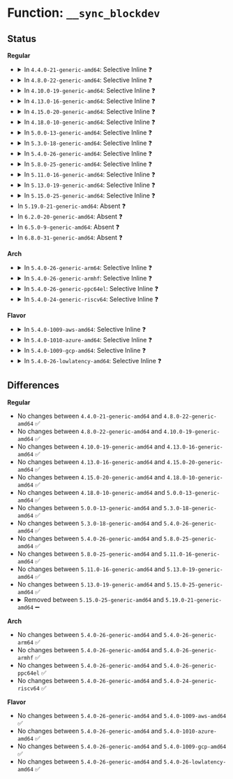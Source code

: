 # Function: <code>__sync_blockdev</code>

## Status
<b>Regular</b>
<ul>
<li>
<details>
<summary>In <code>4.4.0-21-generic-amd64</code>: Selective Inline ❓</summary>

```c
int __sync_blockdev(struct block_device * bdev, int wait)
```

```json
{
  "name": "__sync_blockdev",
  "collision_type": "Unique Global",
  "inline_type": "Selective",
  "funcs": [
    {
      "addr": 18446744071581234149,
      "name": "__sync_blockdev",
      "external": true,
      "loc": "fs/block_dev.c:173",
      "file": "fs/block_dev.c",
      "inline": "not declared, inlined",
      "caller_inline": [
        "fs/block_dev.c:set_blocksize",
        "fs/block_dev.c:freeze_bdev",
        "fs/block_dev.c:__blkdev_put"
      ],
      "caller_func": []
    }
  ],
  "symbols": [
    {
      "addr": 18446744071581242720,
      "name": "__sync_blockdev",
      "section": ".text",
      "bind": "STB_GLOBAL",
      "size": 43
    }
  ]
}
```
</details>
</li>
<li>
<details>
<summary>In <code>4.8.0-22-generic-amd64</code>: Selective Inline ❓</summary>

```c
int __sync_blockdev(struct block_device * bdev, int wait)
```

```json
{
  "name": "__sync_blockdev",
  "collision_type": "Unique Global",
  "inline_type": "Selective",
  "funcs": [
    {
      "addr": 18446744071581405290,
      "name": "__sync_blockdev",
      "external": true,
      "loc": "fs/block_dev.c:191",
      "file": "fs/block_dev.c",
      "inline": "not declared, inlined",
      "caller_inline": [
        "fs/block_dev.c:__blkdev_put",
        "fs/block_dev.c:freeze_bdev",
        "fs/block_dev.c:set_blocksize"
      ],
      "caller_func": []
    }
  ],
  "symbols": [
    {
      "addr": 18446744071581406736,
      "name": "__sync_blockdev",
      "section": ".text",
      "bind": "STB_GLOBAL",
      "size": 43
    }
  ]
}
```
</details>
</li>
<li>
<details>
<summary>In <code>4.10.0-19-generic-amd64</code>: Selective Inline ❓</summary>

```c
int __sync_blockdev(struct block_device * bdev, int wait)
```

```json
{
  "name": "__sync_blockdev",
  "collision_type": "Unique Global",
  "inline_type": "Selective",
  "funcs": [
    {
      "addr": 18446744071581485527,
      "name": "__sync_blockdev",
      "external": true,
      "loc": "fs/block_dev.c:446",
      "file": "fs/block_dev.c",
      "inline": "not declared, inlined",
      "caller_inline": [
        "fs/block_dev.c:__blkdev_put",
        "fs/block_dev.c:freeze_bdev",
        "fs/block_dev.c:set_blocksize"
      ],
      "caller_func": [
        "fs/sync.c:__sync_filesystem"
      ]
    }
  ],
  "symbols": [
    {
      "addr": 18446744071581489728,
      "name": "__sync_blockdev",
      "section": ".text",
      "bind": "STB_GLOBAL",
      "size": 43
    }
  ]
}
```
</details>
</li>
<li>
<details>
<summary>In <code>4.13.0-16-generic-amd64</code>: Selective Inline ❓</summary>

```c
int __sync_blockdev(struct block_device * bdev, int wait)
```

```json
{
  "name": "__sync_blockdev",
  "collision_type": "Unique Global",
  "inline_type": "Selective",
  "funcs": [
    {
      "addr": 18446744071581539759,
      "name": "__sync_blockdev",
      "external": true,
      "loc": "fs/block_dev.c:454",
      "file": "fs/block_dev.c",
      "inline": "not declared, inlined",
      "caller_inline": [
        "fs/block_dev.c:__blkdev_put",
        "fs/block_dev.c:freeze_bdev",
        "fs/block_dev.c:set_blocksize"
      ],
      "caller_func": [
        "fs/sync.c:__sync_filesystem"
      ]
    }
  ],
  "symbols": [
    {
      "addr": 18446744071581543856,
      "name": "__sync_blockdev",
      "section": ".text",
      "bind": "STB_GLOBAL",
      "size": 44
    }
  ]
}
```
</details>
</li>
<li>
<details>
<summary>In <code>4.15.0-20-generic-amd64</code>: Selective Inline ❓</summary>

```c
int __sync_blockdev(struct block_device * bdev, int wait)
```

```json
{
  "name": "__sync_blockdev",
  "collision_type": "Unique Global",
  "inline_type": "Selective",
  "funcs": [
    {
      "addr": 18446744071581682479,
      "name": "__sync_blockdev",
      "external": true,
      "loc": "fs/block_dev.c:442",
      "file": "fs/block_dev.c",
      "inline": "not declared, inlined",
      "caller_inline": [
        "fs/block_dev.c:__blkdev_put",
        "fs/block_dev.c:freeze_bdev",
        "fs/block_dev.c:set_blocksize"
      ],
      "caller_func": [
        "fs/sync.c:__sync_filesystem"
      ]
    }
  ],
  "symbols": [
    {
      "addr": 18446744071581686688,
      "name": "__sync_blockdev",
      "section": ".text",
      "bind": "STB_GLOBAL",
      "size": 44
    }
  ]
}
```
</details>
</li>
<li>
<details>
<summary>In <code>4.18.0-10-generic-amd64</code>: Selective Inline ❓</summary>

```c
int __sync_blockdev(struct block_device * bdev, int wait)
```

```json
{
  "name": "__sync_blockdev",
  "collision_type": "Unique Global",
  "inline_type": "Selective",
  "funcs": [
    {
      "addr": 18446744071581846720,
      "name": "__sync_blockdev",
      "external": true,
      "loc": "fs/block_dev.c:443",
      "file": "fs/block_dev.c",
      "inline": "not declared, inlined",
      "caller_inline": [
        "fs/block_dev.c:__blkdev_put",
        "fs/block_dev.c:freeze_bdev",
        "fs/block_dev.c:set_blocksize"
      ],
      "caller_func": [
        "fs/sync.c:__sync_filesystem"
      ]
    }
  ],
  "symbols": [
    {
      "addr": 18446744071581849600,
      "name": "__sync_blockdev",
      "section": ".text",
      "bind": "STB_GLOBAL",
      "size": 43
    }
  ]
}
```
</details>
</li>
<li>
<details>
<summary>In <code>5.0.0-13-generic-amd64</code>: Selective Inline ❓</summary>

```c
int __sync_blockdev(struct block_device * bdev, int wait)
```

```json
{
  "name": "__sync_blockdev",
  "collision_type": "Unique Global",
  "inline_type": "Selective",
  "funcs": [
    {
      "addr": 18446744071581933856,
      "name": "__sync_blockdev",
      "external": true,
      "loc": "fs/block_dev.c:480",
      "file": "fs/block_dev.c",
      "inline": "not declared, inlined",
      "caller_inline": [
        "fs/block_dev.c:__blkdev_put",
        "fs/block_dev.c:freeze_bdev",
        "fs/block_dev.c:set_blocksize"
      ],
      "caller_func": [
        "fs/sync.c:__sync_filesystem"
      ]
    }
  ],
  "symbols": [
    {
      "addr": 18446744071581937120,
      "name": "__sync_blockdev",
      "section": ".text",
      "bind": "STB_GLOBAL",
      "size": 43
    }
  ]
}
```
</details>
</li>
<li>
<details>
<summary>In <code>5.3.0-18-generic-amd64</code>: Selective Inline ❓</summary>

```c
int __sync_blockdev(struct block_device * bdev, int wait)
```

```json
{
  "name": "__sync_blockdev",
  "collision_type": "Unique Global",
  "inline_type": "Selective",
  "funcs": [
    {
      "addr": 18446744071582071648,
      "name": "__sync_blockdev",
      "external": true,
      "loc": "fs/block_dev.c:485",
      "file": "fs/block_dev.c",
      "inline": "not declared, inlined",
      "caller_inline": [
        "fs/block_dev.c:__blkdev_put",
        "fs/block_dev.c:freeze_bdev",
        "fs/block_dev.c:set_blocksize"
      ],
      "caller_func": [
        "fs/sync.c:__sync_filesystem"
      ]
    }
  ],
  "symbols": [
    {
      "addr": 18446744071582074944,
      "name": "__sync_blockdev",
      "section": ".text",
      "bind": "STB_GLOBAL",
      "size": 43
    }
  ]
}
```
</details>
</li>
<li>
<details>
<summary>In <code>5.4.0-26-generic-amd64</code>: Selective Inline ❓</summary>

```c
int __sync_blockdev(struct block_device * bdev, int wait)
```

```json
{
  "name": "__sync_blockdev",
  "collision_type": "Unique Global",
  "inline_type": "Selective",
  "funcs": [
    {
      "addr": 18446744071582149232,
      "name": "__sync_blockdev",
      "external": true,
      "loc": "fs/block_dev.c:485",
      "file": "fs/block_dev.c",
      "inline": "not declared, inlined",
      "caller_inline": [
        "fs/block_dev.c:__blkdev_put",
        "fs/block_dev.c:freeze_bdev",
        "fs/block_dev.c:set_blocksize"
      ],
      "caller_func": [
        "fs/sync.c:__sync_filesystem"
      ]
    }
  ],
  "symbols": [
    {
      "addr": 18446744071582150688,
      "name": "__sync_blockdev",
      "section": ".text",
      "bind": "STB_GLOBAL",
      "size": 43
    }
  ]
}
```
</details>
</li>
<li>
<details>
<summary>In <code>5.8.0-25-generic-amd64</code>: Selective Inline ❓</summary>

```c
int __sync_blockdev(struct block_device * bdev, int wait)
```

```json
{
  "name": "__sync_blockdev",
  "collision_type": "Unique Global",
  "inline_type": "Selective",
  "funcs": [
    {
      "addr": 18446744071582385750,
      "name": "__sync_blockdev",
      "external": true,
      "loc": "fs/block_dev.c:484",
      "file": "fs/block_dev.c",
      "inline": "not declared, inlined",
      "caller_inline": [
        "fs/block_dev.c:__blkdev_put",
        "fs/block_dev.c:__blkdev_put",
        "fs/block_dev.c:freeze_bdev",
        "fs/block_dev.c:set_blocksize"
      ],
      "caller_func": []
    }
  ],
  "symbols": [
    {
      "addr": 18446744071582390144,
      "name": "__sync_blockdev",
      "section": ".text",
      "bind": "STB_GLOBAL",
      "size": 55
    }
  ]
}
```
</details>
</li>
<li>
<details>
<summary>In <code>5.11.0-16-generic-amd64</code>: Selective Inline ❓</summary>

```c
int __sync_blockdev(struct block_device * bdev, int wait)
```

```json
{
  "name": "__sync_blockdev",
  "collision_type": "Unique Global",
  "inline_type": "Selective",
  "funcs": [
    {
      "addr": 18446744071582440390,
      "name": "__sync_blockdev",
      "external": true,
      "loc": "fs/block_dev.c:516",
      "file": "fs/block_dev.c",
      "inline": "not declared, inlined",
      "caller_inline": [
        "fs/block_dev.c:__blkdev_put",
        "fs/block_dev.c:__blkdev_put",
        "fs/block_dev.c:freeze_bdev",
        "fs/block_dev.c:set_blocksize"
      ],
      "caller_func": []
    }
  ],
  "symbols": [
    {
      "addr": 18446744071582442784,
      "name": "__sync_blockdev",
      "section": ".text",
      "bind": "STB_GLOBAL",
      "size": 55
    }
  ]
}
```
</details>
</li>
<li>
<details>
<summary>In <code>5.13.0-19-generic-amd64</code>: Selective Inline ❓</summary>

```c
int __sync_blockdev(struct block_device * bdev, int wait)
```

```json
{
  "name": "__sync_blockdev",
  "collision_type": "Unique Global",
  "inline_type": "Selective",
  "funcs": [
    {
      "addr": 18446744071582467323,
      "name": "__sync_blockdev",
      "external": true,
      "loc": "fs/block_dev.c:520",
      "file": "fs/block_dev.c",
      "inline": "not declared, inlined",
      "caller_inline": [
        "fs/block_dev.c:__blkdev_put",
        "fs/block_dev.c:__blkdev_put",
        "fs/block_dev.c:bdev_disk_changed",
        "fs/block_dev.c:freeze_bdev",
        "fs/block_dev.c:set_blocksize"
      ],
      "caller_func": []
    }
  ],
  "symbols": [
    {
      "addr": 18446744071582469680,
      "name": "__sync_blockdev",
      "section": ".text",
      "bind": "STB_GLOBAL",
      "size": 55
    }
  ]
}
```
</details>
</li>
<li>
<details>
<summary>In <code>5.15.0-25-generic-amd64</code>: Selective Inline ❓</summary>

```c
int __sync_blockdev(struct block_device * bdev, int wait)
```

```json
{
  "name": "__sync_blockdev",
  "collision_type": "Unique Global",
  "inline_type": "Selective",
  "funcs": [
    {
      "addr": 18446744071584892451,
      "name": "__sync_blockdev",
      "external": true,
      "loc": "block/bdev.c:187",
      "file": "block/bdev.c",
      "inline": "not declared, inlined",
      "caller_inline": [
        "block/bdev.c:blkdev_put",
        "block/bdev.c:blkdev_flush_mapping",
        "block/bdev.c:freeze_bdev",
        "block/bdev.c:set_blocksize"
      ],
      "caller_func": [
        "fs/sync.c:__ia32_sys_syncfs",
        "fs/sync.c:__ia32_sys_syncfs",
        "fs/sync.c:__x64_sys_syncfs",
        "fs/sync.c:__x64_sys_syncfs"
      ]
    }
  ],
  "symbols": [
    {
      "addr": 18446744071584892944,
      "name": "__sync_blockdev",
      "section": ".text",
      "bind": "STB_GLOBAL",
      "size": 55
    }
  ]
}
```
</details>
</li>
<li>
In <code>5.19.0-21-generic-amd64</code>: Absent ❓
</li>
<li>
In <code>6.2.0-20-generic-amd64</code>: Absent ❓
</li>
<li>
In <code>6.5.0-9-generic-amd64</code>: Absent ❓
</li>
<li>
In <code>6.8.0-31-generic-amd64</code>: Absent ❓
</li>
</ul>
<b>Arch</b>
<ul>
<li>
<details>
<summary>In <code>5.4.0-26-generic-arm64</code>: Selective Inline ❓</summary>

```c
int __sync_blockdev(struct block_device * bdev, int wait)
```

```json
{
  "name": "__sync_blockdev",
  "collision_type": "Unique Global",
  "inline_type": "Selective",
  "funcs": [
    {
      "addr": 18446603336493701264,
      "name": "__sync_blockdev",
      "external": true,
      "loc": "fs/block_dev.c:485",
      "file": "fs/block_dev.c",
      "inline": "not declared, inlined",
      "caller_inline": [
        "fs/block_dev.c:__blkdev_put",
        "fs/block_dev.c:freeze_bdev",
        "fs/block_dev.c:set_blocksize"
      ],
      "caller_func": [
        "fs/sync.c:__sync_filesystem"
      ]
    }
  ],
  "symbols": [
    {
      "addr": 18446603336493702528,
      "name": "__sync_blockdev",
      "section": ".text",
      "bind": "STB_GLOBAL",
      "size": 92
    }
  ]
}
```
</details>
</li>
<li>
<details>
<summary>In <code>5.4.0-26-generic-armhf</code>: Selective Inline ❓</summary>

```c
int __sync_blockdev(struct block_device * bdev, int wait)
```

```json
{
  "name": "__sync_blockdev",
  "collision_type": "Unique Global",
  "inline_type": "Selective",
  "funcs": [
    {
      "addr": 3227224808,
      "name": "__sync_blockdev",
      "external": true,
      "loc": "fs/block_dev.c:485",
      "file": "fs/block_dev.c",
      "inline": "not declared, inlined",
      "caller_inline": [
        "fs/block_dev.c:__blkdev_put",
        "fs/block_dev.c:freeze_bdev",
        "fs/block_dev.c:set_blocksize"
      ],
      "caller_func": [
        "fs/sync.c:__sync_filesystem"
      ]
    }
  ],
  "symbols": [
    {
      "addr": 3227230348,
      "name": "__sync_blockdev",
      "section": ".text",
      "bind": "STB_GLOBAL",
      "size": 60
    }
  ]
}
```
</details>
</li>
<li>
<details>
<summary>In <code>5.4.0-26-generic-ppc64el</code>: Selective Inline ❓</summary>

```c
int __sync_blockdev(struct block_device * bdev, int wait)
```

```json
{
  "name": "__sync_blockdev",
  "collision_type": "Unique Global",
  "inline_type": "Selective",
  "funcs": [
    {
      "addr": 13835058055287297592,
      "name": "__sync_blockdev",
      "external": true,
      "loc": "fs/block_dev.c:485",
      "file": "fs/block_dev.c",
      "inline": "not declared, inlined",
      "caller_inline": [
        "fs/block_dev.c:__blkdev_put",
        "fs/block_dev.c:freeze_bdev",
        "fs/block_dev.c:set_blocksize"
      ],
      "caller_func": [
        "fs/sync.c:__sync_filesystem"
      ]
    }
  ],
  "symbols": [
    {
      "addr": 13835058055287306336,
      "name": "__sync_blockdev",
      "section": ".text",
      "bind": "STB_GLOBAL",
      "size": 120
    }
  ]
}
```
</details>
</li>
<li>
<details>
<summary>In <code>5.4.0-24-generic-riscv64</code>: Selective Inline ❓</summary>

```c
int __sync_blockdev(struct block_device * bdev, int wait)
```

```json
{
  "name": "__sync_blockdev",
  "collision_type": "Unique Global",
  "inline_type": "Selective",
  "funcs": [
    {
      "addr": 18446743936273317334,
      "name": "__sync_blockdev",
      "external": true,
      "loc": "fs/block_dev.c:485",
      "file": "fs/block_dev.c",
      "inline": "not declared, inlined",
      "caller_inline": [
        "fs/block_dev.c:__blkdev_put",
        "fs/block_dev.c:freeze_bdev",
        "fs/block_dev.c:set_blocksize"
      ],
      "caller_func": [
        "fs/sync.c:__sync_filesystem"
      ]
    }
  ],
  "symbols": [
    {
      "addr": 18446743936273319000,
      "name": "__sync_blockdev",
      "section": ".text",
      "bind": "STB_GLOBAL",
      "size": 90
    }
  ]
}
```
</details>
</li>
</ul>
<b>Flavor</b>
<ul>
<li>
<details>
<summary>In <code>5.4.0-1009-aws-amd64</code>: Selective Inline ❓</summary>

```c
int __sync_blockdev(struct block_device * bdev, int wait)
```

```json
{
  "name": "__sync_blockdev",
  "collision_type": "Unique Global",
  "inline_type": "Selective",
  "funcs": [
    {
      "addr": 18446744071582117968,
      "name": "__sync_blockdev",
      "external": true,
      "loc": "fs/block_dev.c:485",
      "file": "fs/block_dev.c",
      "inline": "not declared, inlined",
      "caller_inline": [
        "fs/block_dev.c:__blkdev_put",
        "fs/block_dev.c:freeze_bdev",
        "fs/block_dev.c:set_blocksize"
      ],
      "caller_func": [
        "fs/sync.c:__sync_filesystem"
      ]
    }
  ],
  "symbols": [
    {
      "addr": 18446744071582119424,
      "name": "__sync_blockdev",
      "section": ".text",
      "bind": "STB_GLOBAL",
      "size": 43
    }
  ]
}
```
</details>
</li>
<li>
<details>
<summary>In <code>5.4.0-1010-azure-amd64</code>: Selective Inline ❓</summary>

```c
int __sync_blockdev(struct block_device * bdev, int wait)
```

```json
{
  "name": "__sync_blockdev",
  "collision_type": "Unique Global",
  "inline_type": "Selective",
  "funcs": [
    {
      "addr": 18446744071582055408,
      "name": "__sync_blockdev",
      "external": true,
      "loc": "fs/block_dev.c:485",
      "file": "fs/block_dev.c",
      "inline": "not declared, inlined",
      "caller_inline": [
        "fs/block_dev.c:__blkdev_put",
        "fs/block_dev.c:freeze_bdev",
        "fs/block_dev.c:set_blocksize"
      ],
      "caller_func": [
        "fs/sync.c:__sync_filesystem"
      ]
    }
  ],
  "symbols": [
    {
      "addr": 18446744071582056864,
      "name": "__sync_blockdev",
      "section": ".text",
      "bind": "STB_GLOBAL",
      "size": 43
    }
  ]
}
```
</details>
</li>
<li>
<details>
<summary>In <code>5.4.0-1009-gcp-amd64</code>: Selective Inline ❓</summary>

```c
int __sync_blockdev(struct block_device * bdev, int wait)
```

```json
{
  "name": "__sync_blockdev",
  "collision_type": "Unique Global",
  "inline_type": "Selective",
  "funcs": [
    {
      "addr": 18446744071582108448,
      "name": "__sync_blockdev",
      "external": true,
      "loc": "fs/block_dev.c:485",
      "file": "fs/block_dev.c",
      "inline": "not declared, inlined",
      "caller_inline": [
        "fs/block_dev.c:__blkdev_put",
        "fs/block_dev.c:freeze_bdev",
        "fs/block_dev.c:set_blocksize"
      ],
      "caller_func": [
        "fs/sync.c:__sync_filesystem"
      ]
    }
  ],
  "symbols": [
    {
      "addr": 18446744071582109904,
      "name": "__sync_blockdev",
      "section": ".text",
      "bind": "STB_GLOBAL",
      "size": 43
    }
  ]
}
```
</details>
</li>
<li>
<details>
<summary>In <code>5.4.0-26-lowlatency-amd64</code>: Selective Inline ❓</summary>

```c
int __sync_blockdev(struct block_device * bdev, int wait)
```

```json
{
  "name": "__sync_blockdev",
  "collision_type": "Unique Global",
  "inline_type": "Selective",
  "funcs": [
    {
      "addr": 18446744071582178595,
      "name": "__sync_blockdev",
      "external": true,
      "loc": "fs/block_dev.c:485",
      "file": "fs/block_dev.c",
      "inline": "not declared, inlined",
      "caller_inline": [
        "fs/block_dev.c:__blkdev_put",
        "fs/block_dev.c:freeze_bdev",
        "fs/block_dev.c:set_blocksize"
      ],
      "caller_func": [
        "fs/sync.c:__sync_filesystem"
      ]
    }
  ],
  "symbols": [
    {
      "addr": 18446744071582182832,
      "name": "__sync_blockdev",
      "section": ".text",
      "bind": "STB_GLOBAL",
      "size": 43
    }
  ]
}
```
</details>
</li>
</ul>

## Differences
<b>Regular</b>
<ul>
<li>
No changes between <code>4.4.0-21-generic-amd64</code> and <code>4.8.0-22-generic-amd64</code> ✅
</li>
<li>
No changes between <code>4.8.0-22-generic-amd64</code> and <code>4.10.0-19-generic-amd64</code> ✅
</li>
<li>
No changes between <code>4.10.0-19-generic-amd64</code> and <code>4.13.0-16-generic-amd64</code> ✅
</li>
<li>
No changes between <code>4.13.0-16-generic-amd64</code> and <code>4.15.0-20-generic-amd64</code> ✅
</li>
<li>
No changes between <code>4.15.0-20-generic-amd64</code> and <code>4.18.0-10-generic-amd64</code> ✅
</li>
<li>
No changes between <code>4.18.0-10-generic-amd64</code> and <code>5.0.0-13-generic-amd64</code> ✅
</li>
<li>
No changes between <code>5.0.0-13-generic-amd64</code> and <code>5.3.0-18-generic-amd64</code> ✅
</li>
<li>
No changes between <code>5.3.0-18-generic-amd64</code> and <code>5.4.0-26-generic-amd64</code> ✅
</li>
<li>
No changes between <code>5.4.0-26-generic-amd64</code> and <code>5.8.0-25-generic-amd64</code> ✅
</li>
<li>
No changes between <code>5.8.0-25-generic-amd64</code> and <code>5.11.0-16-generic-amd64</code> ✅
</li>
<li>
No changes between <code>5.11.0-16-generic-amd64</code> and <code>5.13.0-19-generic-amd64</code> ✅
</li>
<li>
No changes between <code>5.13.0-19-generic-amd64</code> and <code>5.15.0-25-generic-amd64</code> ✅
</li>
<li>
<details>
<summary>Removed between <code>5.15.0-25-generic-amd64</code> and <code>5.19.0-21-generic-amd64</code> ➖</summary>

```c
int __sync_blockdev(struct block_device * bdev, int wait)
```
</details>
</li>
</ul>
<b>Arch</b>
<ul>
<li>
No changes between <code>5.4.0-26-generic-amd64</code> and <code>5.4.0-26-generic-arm64</code> ✅
</li>
<li>
No changes between <code>5.4.0-26-generic-amd64</code> and <code>5.4.0-26-generic-armhf</code> ✅
</li>
<li>
No changes between <code>5.4.0-26-generic-amd64</code> and <code>5.4.0-26-generic-ppc64el</code> ✅
</li>
<li>
No changes between <code>5.4.0-26-generic-amd64</code> and <code>5.4.0-24-generic-riscv64</code> ✅
</li>
</ul>
<b>Flavor</b>
<ul>
<li>
No changes between <code>5.4.0-26-generic-amd64</code> and <code>5.4.0-1009-aws-amd64</code> ✅
</li>
<li>
No changes between <code>5.4.0-26-generic-amd64</code> and <code>5.4.0-1010-azure-amd64</code> ✅
</li>
<li>
No changes between <code>5.4.0-26-generic-amd64</code> and <code>5.4.0-1009-gcp-amd64</code> ✅
</li>
<li>
No changes between <code>5.4.0-26-generic-amd64</code> and <code>5.4.0-26-lowlatency-amd64</code> ✅
</li>
</ul>
